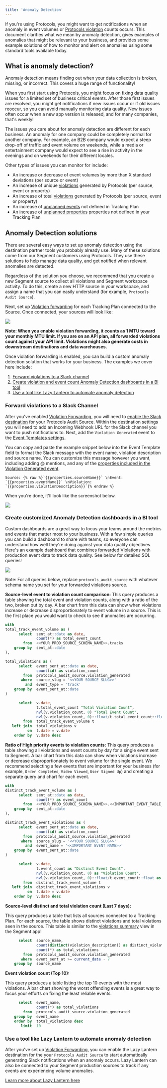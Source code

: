 ```yaml
---
title: 'Anomaly Detection'
---
```


If you're using Protocols, you might want to get notifications when an anomaly in event volumes or [Protocols violation](/docs/protocols/tracking-plan/#tracking-plan-event-violations) counts occurs. This document clarifies what we mean by anomaly detection, gives examples of anomalies that might be relevant to your business, and provides some example solutions of how to monitor and alert on anomalies using some standard tools available today.

## What is anomaly detection?

Anomaly detection means finding out when your data collection is broken, missing, or incorrect. This covers a huge range of functionality!

When you first start using Protocols, you might focus on fixing data quality issues for a limited set of business critical events. After those first issues are resolved, you might get notifications if new issues occur or if old issues reoccur, so you can avoid manually monitoring data quality. New issues often occur when a new app version is released, and for many companies, that's weekly!

The issues you care about for anomaly detection are different for each business. An anomaly for one company could be completely normal for another company. For example, an B2B company would expect a steep drop-off of traffic and event volume on weekends, while a media or entertainment company would expect to see a rise in activity in the evenings and on weekends for their different locales.

Other types of issues you can monitor for include:
- An increase or decrease of event volumes by more than X standard deviations (per source or event)
- An increase of unique [violations](/docs/protocols/tracking-plan/#tracking-plan-event-violations) generated by Protocols (per source, event or property)
- An increase of total [violations](/docs/protocols/tracking-plan/#tracking-plan-event-violations) generated by Protocols (per source, event or property)
- An increase of [unplanned events](/docs/protocols/tracking-plan/#track-calls-unplanned-events) not defined in Tracking Plan
- An increase of [unplanned properties](/docs/protocols/tracking-plan/#track-calls-unplanned-properties) properties not defined in your Tracking Plan

## Anomaly Detection solutions

There are several easy ways to set up anomaly detection using the destination partner tools you probably already use. Many of these solutions come from our Segment customers using Protocols. They use these solutions to help manage data quality, and get notified when relevant anomalies are detected.

Regardless of the solution you choose, we recommend that you create a new Segment source to collect all violations and Segment workspace activity. To do this, create a new HTTP source in your workspace, and assign a name that you can easily understand (for example, `Protocols Audit Source`).

Next, set up [Violation forwarding](/docs/protocols/tracking-plan/#violation-forwarding) for each Tracking Plan connected to the Source. Once connected, your sources will look like:

![](images/protocols_meta_source_setup.png)

**Note: When you enable violation forwarding, it counts as 1 MTU toward your monthly MTU limit. If you are on an API plan, all forwarded violations count against your API limit. Violations might also generate costs in downstream destinations and data warehouses.**

Once violation forwarding is enabled, you can build a custom anomaly detection solution that works for your business. The examples we cover here include:

1. [Forward violations to a Slack channel](/docs/protocols/anomaly_detection/#forward-violations-to-a-slack-channel)
2. [Create violation and event count Anomaly Detection dashboards in a BI tool](/docs/protocols/anomaly_detection/#create-customized-anomaly-detection-dashboards-in-a-bi-tool)
3. [Use a tool like Lazy Lantern to automate anomaly detection](/docs/protocols/apis-and-extensions/anomaly_detection/#utilize-a-tool-like-lazy-lantern-to-automate-anomaly-detection)

### Forward violations to a Slack Channel
After you've enabled [Violation Forwarding](/docs/protocols/tracking-plan/#violation-forwarding), you will need to [enable the Slack destination](/docs/connections/destinations/catalog/slack/#getting-started) for your Protocols Audit Source. Within the destination settings you will need to add an Incoming Webhook URL for the Slack channel you want to push notifications to. Next, add the `Violation Generated` event to the [Event Templates settings](/docs/connections/destinations/catalog/slack/#event-templates).

You can copy and paste the example snippet below into the Event Template field to format the Slack message with the event name, violation description and source name. You can customize this message however you want, including adding @ mentions, and any of the [properties included in the Violation Generated event](/docs/protocols/tracking-plan/#violation-forwarding).

```
Source: {% raw %}`{{properties.sourceName}}` \nEvent: `{{properties.eventName}}` \nViolation: `{{properties.violationDescription}}`{% endraw %}
```
When you're done, it'll look like the screenshot below.

![](images/slack_violation_generated_setup.png)


### Create customized Anomaly Detection dashboards in a BI tool
Custom dashboards are a great way to focus your teams around the metrics and events that matter most to your business. With a few simple queries you can build a dashboard to share with teams, so everyone can understand how well they're doing against your data quality objectives. Here's an example dashboard that combines [forwarded Violations](/docs/protocols/tracking-plan/#violation-forwarding) with production event data to track data quality. See below for detailed SQL queries!

![](images/anomaly_detection_dashboard.png)

Note: For all queries below, replace `protocols_audit_source` with whatever schema name you set for your forwarded violations source.

**Source-level event to violation count comparison:**
This query produces a table showing the total event and violation counts, along with a ratio of the two, broken out by day. A bar chart from this data can show when violations increase or decrease disproportionately to event volume in a source. This is the first place you would want to check to see if anomalies are occurring.

```sql
with
total_track_event_volume as (
      select  sent_at::date as date,
              count(*) as total_event_count
        from  <<YOUR_PROD_SOURCE_SCHEMA_NAME>>.tracks
    group by  sent_at::date
),

total_violations as (
      select  event_sent_at::date as date,
              count(id) as violation_count
        from  protocols_audit_source.violation_generated
       where  source_slug = '<<YOUR SOURCE SLUG>>'
         and  event_type = 'track'
    group by  event_sent_at::date
)

      select  v.date,
              t.total_event_count "Total Violation Count",
              nvl(v.violation_count, 0) "Total Event Count",
              nvl(v.violation_count, 0)::float/t.total_event_count::float as "Violations Per Event"
        from  total_track_event_volume t
   left join  total_violations v
          on  t.date = v.date
    order by  v.date desc
```

**Ratio of High priority events to violation counts:**
This query produces a table showing all violations and event counts by day for a single event sent to Segment. A bar chart from this data can show when violations increase or decrease disproportionately to event volume for the single event. We recommend selecting a few events that are important for your business (for example, `Order Completed`, `Video Viewed`, `User Signed Up`) and creating a separate query and chart for each event.

```sql
with
distinct_track_event_volume as (
      select  sent_at::date as date,
              count(*) as event_count
        from  <<YOUR_PROD_SOURCE_SCHEMA_NAME>>.<<IMPORTANT_EVENT_TABLE_NAME>>
    group by  sent_at::date
),

distinct_track_event_violations as (
      select  event_sent_at::date as date,
              count(id) as violation_count
        from  protocols_audit_source.violation_generated
       where  source_slug = '<<YOUR SOURCE SLUG>>'
         and  event_name = '<<IMPORTANT EVENT NAME>>'
    group by  event_sent_at::date
)

      select  v.date,
              t.event_count as "Distinct Event Count",
              nvl(v.violation_count, 0) as "Violation Count",
              nvl(v.violation_count, 0)::float/t.event_count::float as "Violations Per Distinct Event"
        from  distinct_track_event_volume t
   left join  distinct_track_event_violations v
          on  t.date = v.date
    order by  v.date desc
```

**Source-level distinct and total violation count (Last 7 days):**

This query produces a table that lists all sources connected to a Tracking Plan. For each source, the table shows distinct violations and total violations seen in the source. This table is similar to the [violations summary](/docs/protocols/tracking-plan/#tracking-plan-event-violations) view in the Segment app!

```sql
      select  source_name,
              count(distinct(violation_description)) as distinct_violations,
              count(*) as total_violations
        from  protocols_audit_source.violation_generated
       where  event_sent_at >= current_date - 7
    group by  source_name
```

**Event violation count (Top 10):**

This query produces a table listing the top 10 events with the most violations. A bar chart showing the worst offending events is a great way to focus your efforts on fixing the least reliable events.

```sql
      select  event_name,
              count(*) as total_violations
        from  protocols_audit_source.violation_generated
    group by  event_name
    order by  total_violations desc
       limit  10
```

### Use a tool like Lazy Lantern to automate anomaly detection

After you've set up [Violation Forwarding](/docs/protocols/tracking-plan/#violation-forwarding), you can enable the Lazy Lantern destination for the your `Protocols Audit Source` to start automatically generating Slack notifications when an anomaly occurs. Lazy Lantern can also be connected to your Segment production sources to track if any events are experiencing volume anomalies.

[Learn more about Lazy Lantern here](/docs/connections/destinations/catalog/lazy-lantern/)

